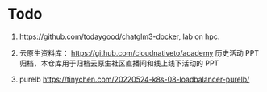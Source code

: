 # Todo


1. https://github.com/todaygood/chatglm3-docker, lab on hpc. 

2. 云原生资料库： https://github.com/cloudnativeto/academy  历史活动 PPT 归档，本仓库用于归档云原生社区直播间和线上线下活动的 PPT

3. purelb https://tinychen.com/20220524-k8s-08-loadbalancer-purelb/